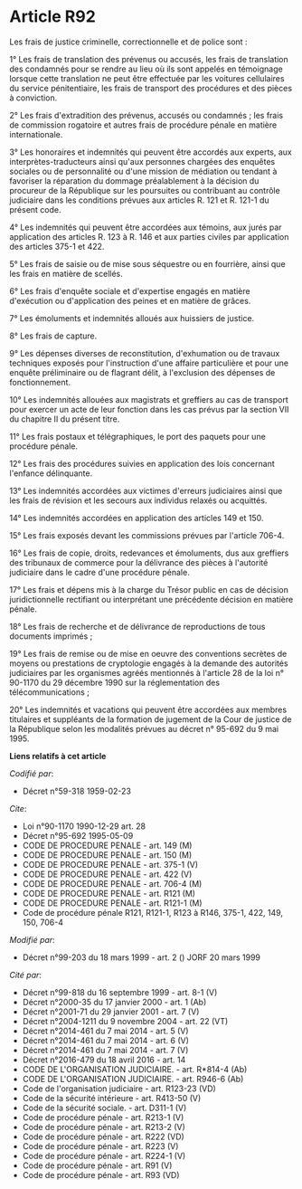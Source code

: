 # Article R92

Les frais de justice criminelle, correctionnelle et de police sont :

1° Les frais de translation des prévenus ou accusés, les frais de translation des condamnés pour se rendre au lieu où ils
sont appelés en témoignage lorsque cette translation ne peut être effectuée par les voitures cellulaires du service
pénitentiaire, les frais de transport des procédures et des pièces à conviction.

2° Les frais d'extradition des prévenus, accusés ou condamnés ; les frais de commission rogatoire et autres frais de
procédure pénale en matière internationale.

3° Les honoraires et indemnités qui peuvent être accordés aux experts, aux interprètes-traducteurs ainsi qu'aux personnes
chargées des enquêtes sociales ou de personnalité ou d'une mission de médiation ou tendant à favoriser la réparation du
dommage préalablement à la décision du procureur de la République sur les poursuites ou contribuant au contrôle judiciaire
dans les conditions prévues aux articles R. 121 et R. 121-1 du présent code.

4° Les indemnités qui peuvent être accordées aux témoins, aux jurés par application des articles R. 123 à R. 146 et aux
parties civiles par application des articles 375-1 et 422.

5° Les frais de saisie ou de mise sous séquestre ou en fourrière, ainsi que les frais en matière de scellés.

6° Les frais d'enquête sociale et d'expertise engagés en matière d'exécution ou d'application des peines et en matière de
grâces.

7° Les émoluments et indemnités alloués aux huissiers de justice.

8° Les frais de capture.

9° Les dépenses diverses de reconstitution, d'exhumation ou de travaux techniques exposés pour l'instruction d'une affaire
particulière et pour une enquête préliminaire ou de flagrant délit, à l'exclusion des dépenses de fonctionnement.

10° Les indemnités allouées aux magistrats et greffiers au cas de transport pour exercer un acte de leur fonction dans les
cas prévus par la section VII du chapitre II du présent titre.

11° Les frais postaux et télégraphiques, le port des paquets pour une procédure pénale.

12° Les frais des procédures suivies en application des lois concernant l'enfance délinquante.

13° Les indemnités accordées aux victimes d'erreurs judiciaires ainsi que les frais de révision et les secours aux individus
relaxés ou acquittés.

14° Les indemnités accordées en application des articles 149 et 150.

15° Les frais exposés devant les commissions prévues par l'article 706-4.

16° Les frais de copie, droits, redevances et émoluments, dus aux greffiers des tribunaux de commerce pour la délivrance des
pièces à l'autorité judiciaire dans le cadre d'une procédure pénale.

17° Les frais et dépens mis à la charge du Trésor public en cas de décision juridictionnelle rectifiant ou interprétant une
précédente décision en matière pénale.

18° Les frais de recherche et de délivrance de reproductions de tous documents imprimés ;

19° Les frais de remise ou de mise en oeuvre des conventions secrètes de moyens ou prestations de cryptologie engagés à la
demande des autorités judiciaires par les organismes agréés mentionnés à l'article 28 de la loi n° 90-1170 du 29 décembre
1990 sur la réglementation des télécommunications ;

20° Les indemnités et vacations qui peuvent être accordées aux membres titulaires et suppléants de la formation de jugement
de la Cour de justice de la République selon les modalités prévues au décret n° 95-692 du 9 mai 1995.

**Liens relatifs à cet article**

_Codifié par_:

  - Décret n°59-318 1959-02-23

_Cite_:

  - Loi n°90-1170 1990-12-29 art. 28
  - Décret n°95-692 1995-05-09
  - CODE DE PROCEDURE PENALE - art. 149 (M)
  - CODE DE PROCEDURE PENALE - art. 150 (M)
  - CODE DE PROCEDURE PENALE - art. 375-1 (V)
  - CODE DE PROCEDURE PENALE - art. 422 (V)
  - CODE DE PROCEDURE PENALE - art. 706-4 (M)
  - CODE DE PROCEDURE PENALE - art. R121 (M)
  - CODE DE PROCEDURE PENALE - art. R121-1 (M)
  - Code de procédure pénale R121, R121-1, R123 à R146, 375-1, 422, 149, 150, 706-4

_Modifié par_:

  - Décret n°99-203 du 18 mars 1999 - art. 2 () JORF 20 mars 1999

_Cité par_:

  - Décret n°99-818 du 16 septembre 1999 - art. 8-1 (V)
  - Décret n°2000-35 du 17 janvier 2000 - art. 1 (Ab)
  - Décret n°2001-71 du 29 janvier 2001 - art. 7 (V)
  - Décret n°2004-1211 du 9 novembre 2004 - art. 22 (VT)
  - Décret n°2014-461 du 7 mai 2014 - art. 5 (V)
  - Décret n°2014-461 du 7 mai 2014 - art. 6 (V)
  - Décret n°2014-461 du 7 mai 2014 - art. 7 (V)
  - Décret n°2016-479 du 18 avril 2016 - art. 14
  - CODE DE L'ORGANISATION JUDICIAIRE. - art. R*814-4 (Ab)
  - CODE DE L'ORGANISATION JUDICIAIRE. - art. R946-6 (Ab)
  - Code de l'organisation judiciaire - art. R123-23 (VD)
  - Code de la sécurité intérieure - art. R413-50 (V)
  - Code de la sécurité sociale. - art. D311-1 (V)
  - Code de procédure pénale - art. R213-1 (V)
  - Code de procédure pénale - art. R213-2 (V)
  - Code de procédure pénale - art. R222 (VD)
  - Code de procédure pénale - art. R223 (V)
  - Code de procédure pénale - art. R224-1 (V)
  - Code de procédure pénale - art. R91 (V)
  - Code de procédure pénale - art. R93 (VD)
